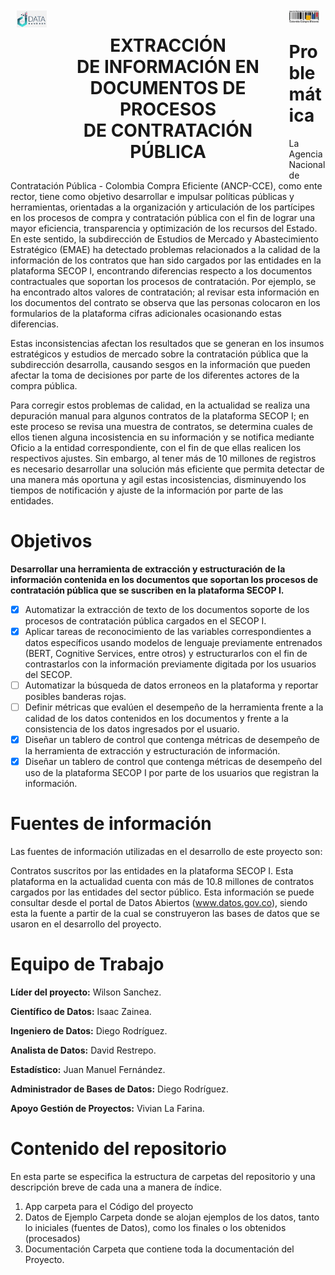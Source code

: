 <div style="  padding: 10px;text-align: center;" class='row'>
<div style="float:left;width: 10%;" class='column'><a href="https://datos.gov.co/"><img alt="Logo DataSandbox"  src="https://github.com/DataSandbox/Plantilla-Publicacion-Resultados/raw/main/App/logdat.JPG" style="width: 100px;"></a></div>
    <div style="float:left;width: 80%;" class='column'>
        <h1>EXTRACCIÓN DE INFORMACIÓN EN DOCUMENTOS DE PROCESOS DE CONTRATACIÓN PÚBLICA
        </h1> 
    </div>
 <div style="float:left;width: 10%;" class='column'><a href="https://www.colombiacompra.gov.co/" target="_blank"><img class="float-right" src="https://raw.githubusercontent.com/ANCP-CCE-Analitica/datasandbox-extraccion/main/logo_ancp_cce_web.png?token=AW55IIJ4OBWC5OXSZ3P7TI3BZSMSG" style="width: 200px;"></a></div>
    </div>


# Problemática 

La Agencia Nacional de Contratación Pública - Colombia Compra Eficiente (ANCP-CCE), como ente rector, tiene como objetivo desarrollar e impulsar políticas públicas y herramientas, orientadas a la organización y articulación de los partícipes en los procesos de compra y contratación pública con el fin de lograr una mayor eficiencia, transparencia y optimización de los recursos del Estado. En este sentido, la subdirección de Estudios de Mercado y Abastecimiento Estratégico (EMAE) ha detectado problemas relacionados a la calidad de la información de los contratos que han sido cargados por las entidades en la plataforma SECOP I, encontrando diferencias respecto a los documentos contractuales que soportan los procesos de contratación. Por ejemplo, se ha encontrado altos valores de contratación; al revisar esta información en los documentos del contrato se observa que las personas colocaron en los formularios de la plataforma cifras adicionales ocasionando estas diferencias.

Estas inconsistencias afectan los resultados que se generan en los insumos estratégicos y estudios de mercado sobre la contratación pública que la subdirección desarrolla, causando sesgos en la información que pueden afectar la toma de decisiones por parte de los diferentes actores de la compra pública.

Para corregir estos problemas de calidad, en la actualidad se realiza una depuración manual para algunos contratos de la plataforma SECOP I; en este proceso se revisa una muestra de contratos, se determina cuales de ellos tienen alguna incosistencia en su información y se notifica mediante Oficio a la entidad correspondiente, con el fin de que ellas realicen los respectivos ajustes. Sin embargo, al tener más de 10 millones de registros es necesario desarrollar una solución más eficiente que permita detectar de una manera más oportuna y agil estas incosistencias, disminuyendo los tiempos de notificación y ajuste de la información por parte de las entidades.


# Objetivos

**Desarrollar una herramienta de extracción y estructuración de la información contenida en los documentos que soportan los procesos de contratación pública que se suscriben en la plataforma SECOP I.**

- [x] Automatizar la extracción de texto de los documentos soporte de los procesos de contratación pública cargados en el SECOP I.
- [x] Aplicar tareas de reconocimiento de las variables correspondientes a datos específicos usando modelos de lenguaje previamente entrenados (BERT, Cognitive Services, entre otros) y estructurarlos con el fin de contrastarlos con la información previamente digitada por los usuarios del SECOP.
- [ ] Automatizar la búsqueda de datos erroneos en la plataforma y reportar posibles banderas rojas.
- [ ] Definir métricas que evalúen el desempeño de la herramienta frente a la calidad de los datos contenidos en los documentos y frente a la consistencia de los datos ingresados por el usuario.
- [x] Diseñar un tablero de control que contenga métricas de desempeño de la herramienta de  extracción y estructuración de información.
- [x] Diseñar un tablero de control que contenga métricas de desempeño del uso de la plataforma SECOP I por parte de los usuarios que registran la información.

# Fuentes de información

Las fuentes de información utilizadas en el desarrollo de este proyecto son:

Contratos suscritos por las entidades en la plataforma SECOP I. Esta plataforma en la actualidad cuenta con más de 10.8 millones de contratos cargados por las entidades del sector público. Esta información se puede consultar desde el portal de Datos Abiertos (www.datos.gov.co), siendo esta la fuente a partir de la cual se construyeron las bases de datos que se usaron en el desarrollo del proyecto.

# Equipo de Trabajo 

**Líder del proyecto:** Wilson Sanchez.

**Científico de Datos:** Isaac Zainea.

**Ingeniero de Datos:** Diego Rodríguez.

**Analista de Datos:** David Restrepo.

**Estadístico:** Juan Manuel Fernández.

**Administrador de Bases de Datos:** Diego Rodríguez.

**Apoyo Gestión de Proyectos:** Vivian La Farina.

# Contenido del repositorio

En esta parte se especifica la estructura de carpetas del repositorio y una descripción breve de cada una a manera de índice.

1. App                   carpeta para el Código del proyecto
2. Datos de Ejemplo      Carpeta donde se alojan ejemplos de los datos, tanto lo iniciales (fuentes de Datos), como los finales o los obtenidos (procesados)
3. Documentación         Carpeta que contiene toda la documentación del Proyecto.





